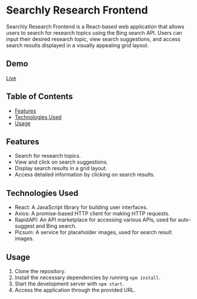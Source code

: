 # Searchly Research Frontend

Searchly Research Frontend is a React-based web application that allows users to search for research topics using the Bing search API. Users can input their desired research topic, view search suggestions, and access search results displayed in a visually appealing grid layout.

## Demo
[Live](https://research-searchly.netlify.app/)  
## Table of Contents

- [Features](#features)
- [Technologies Used](#technologies-used)
- [Usage](#usage)


## Features

- Search for research topics.
- View and click on search suggestions.
- Display search results in a grid layout.
- Access detailed information by clicking on search results.

## Technologies Used

- React: A JavaScript library for building user interfaces.
- Axios: A promise-based HTTP client for making HTTP requests.
- RapidAPI: An API marketplace for accessing various APIs, used for auto-suggest and Bing search.
- Picsum: A service for placeholder images, used for search result images.

## Usage

1. Clone the repository.
2. Install the necessary dependencies by running `npm install`.
3. Start the development server with `npm start`.
4. Access the application through the provided URL.


